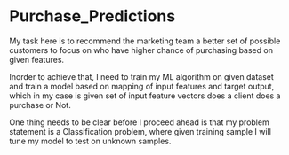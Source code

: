 # Purchase_Predictions
My task here is to recommend the marketing team a better set of possible customers to focus on who have higher chance of purchasing based on given features. 

 Inorder to achieve that, I need to train my ML algorithm on given dataset and train a model based on mapping of input features and target output, which in my case is given set of input feature vectors does a client does a purchase or Not.

One thing needs to be clear before I proceed ahead is that my problem statement is a Classification problem, where given training sample I will tune my model to test on unknown samples.
